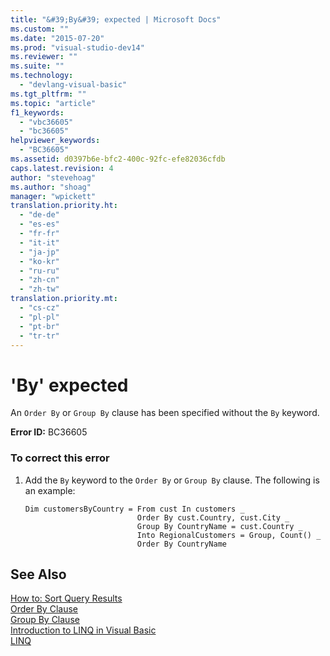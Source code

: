 ```yaml
---
title: "&#39;By&#39; expected | Microsoft Docs"
ms.custom: ""
ms.date: "2015-07-20"
ms.prod: "visual-studio-dev14"
ms.reviewer: ""
ms.suite: ""
ms.technology: 
  - "devlang-visual-basic"
ms.tgt_pltfrm: ""
ms.topic: "article"
f1_keywords: 
  - "vbc36605"
  - "bc36605"
helpviewer_keywords: 
  - "BC36605"
ms.assetid: d0397b6e-bfc2-400c-92fc-efe82036cfdb
caps.latest.revision: 4
author: "stevehoag"
ms.author: "shoag"
manager: "wpickett"
translation.priority.ht: 
  - "de-de"
  - "es-es"
  - "fr-fr"
  - "it-it"
  - "ja-jp"
  - "ko-kr"
  - "ru-ru"
  - "zh-cn"
  - "zh-tw"
translation.priority.mt: 
  - "cs-cz"
  - "pl-pl"
  - "pt-br"
  - "tr-tr"
---
```

# &#39;By&#39; expected
An `Order By` or `Group By` clause has been specified without the `By` keyword.  
  
 **Error ID:** BC36605  
  
### To correct this error  
  
1.  Add the `By` keyword to the `Order By` or `Group By` clause. The following is an example:  
  
    ```vb#  
    Dim customersByCountry = From cust In customers _  
                             Order By cust.Country, cust.City _  
                             Group By CountryName = cust.Country _  
                             Into RegionalCustomers = Group, Count() _  
                             Order By CountryName  
    ```  
  
## See Also  
 [How to: Sort Query Results](../../visual-basic/programming-guide/language-features/linq/how-to-sort-query-results-by-using-linq.md)   
 [Order By Clause](../../visual-basic/language-reference/queries/order-by-clause.md)   
 [Group By Clause](../../visual-basic/language-reference/queries/group-by-clause.md)   
 [Introduction to LINQ in Visual Basic](../../visual-basic/programming-guide/language-features/linq/introduction-to-linq.md)   
 [LINQ](../../visual-basic/programming-guide/language-features/linq/index.md)